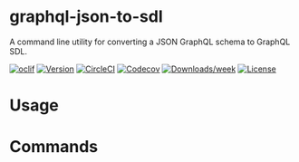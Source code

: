 graphql-json-to-sdl
===================

A command line utility for converting a JSON GraphQL schema to GraphQL SDL.

[![oclif](https://img.shields.io/badge/cli-oclif-brightgreen.svg)](https://oclif.io)
[![Version](https://img.shields.io/npm/v/graphql-json-to-sdl.svg)](https://npmjs.org/package/graphql-json-to-sdl)
[![CircleCI](https://circleci.com/gh/CDThomas/graphql-json-to-sdl/tree/master.svg?style=shield)](https://circleci.com/gh/CDThomas/graphql-json-to-sdl/tree/master)
[![Codecov](https://codecov.io/gh/CDThomas/graphql-json-to-sdl/branch/master/graph/badge.svg)](https://codecov.io/gh/CDThomas/graphql-json-to-sdl)
[![Downloads/week](https://img.shields.io/npm/dw/graphql-json-to-sdl.svg)](https://npmjs.org/package/graphql-json-to-sdl)
[![License](https://img.shields.io/npm/l/graphql-json-to-sdl.svg)](https://github.com/CDThomas/graphql-json-to-sdl/blob/master/package.json)

<!-- toc -->
# Usage
<!-- usage -->
# Commands
<!-- commands -->
